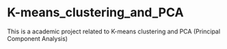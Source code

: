 # K-means_clustering_and_PCA
This is a academic project related to K-means clustering and PCA (Principal Component Analysis)
